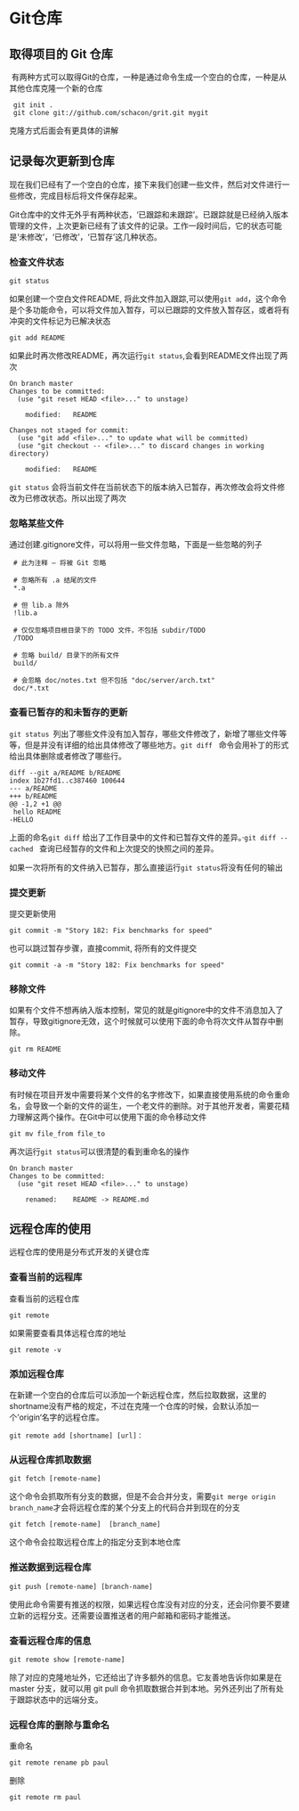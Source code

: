 # Git仓库

## 取得项目的 Git 仓库
 有两种方式可以取得Git的仓库，一种是通过命令生成一个空白的仓库，一种是从其他仓库克隆一个新的仓库
```
 git init .
 git clone git://github.com/schacon/grit.git mygit
```
克隆方式后面会有更具体的讲解
## 记录每次更新到仓库
现在我们已经有了一个空白的仓库，接下来我们创建一些文件，然后对文件进行一些修改，完成目标后将文件保存起来。

Git仓库中的文件无外乎有两种状态，‘已跟踪和未跟踪’。已跟踪就是已经纳入版本管理的文件，上次更新已经有了该文件的记录。工作一段时间后，它的状态可能是‘未修改’，‘已修改’，‘已暂存’这几种状态。
### 检查文件状态
```
git status
```
如果创建一个空白文件README, 将此文件加入跟踪,可以使用```git add```，这个命令是个多功能命令，可以将文件加入暂存，可以已跟踪的文件放入暂存区，或者将有冲突的文件标记为已解决状态
```
git add README
```
如果此时再次修改README，再次运行```git status```,会看到README文件出现了两次
```
On branch master
Changes to be committed:
  (use "git reset HEAD <file>..." to unstage)

	modified:   README

Changes not staged for commit:
  (use "git add <file>..." to update what will be committed)
  (use "git checkout -- <file>..." to discard changes in working directory)

	modified:   README
```

```git status``` 会将当前文件在当前状态下的版本纳入已暂存，再次修改会将文件修改为已修改状态。所以出现了两次

### 忽略某些文件
通过创建.gitignore文件，可以将用一些文件忽略，下面是一些忽略的列子

```
 # 此为注释 – 将被 Git 忽略

 # 忽略所有 .a 结尾的文件
 *.a

 # 但 lib.a 除外
 !lib.a

 # 仅仅忽略项目根目录下的 TODO 文件，不包括 subdir/TODO
 /TODO

 # 忽略 build/ 目录下的所有文件
 build/

 # 会忽略 doc/notes.txt 但不包括 "doc/server/arch.txt"
 doc/*.txt
```
### 查看已暂存的和未暂存的更新
```git status ```列出了哪些文件没有加入暂存，哪些文件修改了，新增了哪些文件等等，但是并没有详细的给出具体修改了哪些地方。```git diff ``` 命令会用补丁的形式给出具体删除或者修改了哪些行。
```
diff --git a/README b/README
index 1b27fd1..c387460 100644
--- a/README
+++ b/README
@@ -1,2 +1 @@
 hello README
-HELLO 
```
上面的命名```git diff``` 给出了工作目录中的文件和已暂存文件的差异。·```git diff --cached ``` 查询已经暂存的文件和上次提交的快照之间的差异。

如果一次将所有的文件纳入已暂存，那么直接运行```git status```将没有任何的输出

### 提交更新
提交更新使用
```
git commit -m "Story 182: Fix benchmarks for speed"
```
也可以跳过暂存步骤，直接commit, 将所有的文件提交
```
git commit -a -m "Story 182: Fix benchmarks for speed"
```

### 移除文件
如果有个文件不想再纳入版本控制，常见的就是gitignore中的文件不消息加入了暂存，导致gitignore无效，这个时候就可以使用下面的命令将次文件从暂存中删除。
```
git rm README
```

### 移动文件
有时候在项目开发中需要将某个文件的名字修改下，如果直接使用系统的命令重命名，会导致一个新的文件的诞生，一个老文件的删除。对于其他开发者，需要花精力理解这两个操作。在Git中可以使用下面的命令移动文件
```
git mv file_from file_to
```
再次运行```git status```可以很清楚的看到重命名的操作
```
On branch master
Changes to be committed:
  (use "git reset HEAD <file>..." to unstage)

	renamed:    README -> README.md
```

##  远程仓库的使用
远程仓库的使用是分布式开发的关键仓库

### 查看当前的远程库
查看当前的远程仓库
```
git remote
```
如果需要查看具体远程仓库的地址
```
git remote -v
```
### 添加远程仓库
在新建一个空白的仓库后可以添加一个新远程仓库，然后拉取数据，这里的shortname没有严格的规定，不过在克隆一个仓库的时候，会默认添加一个’origin‘名字的远程仓库。
```
git remote add [shortname] [url]：
```
### 从远程仓库抓取数据
```
git fetch [remote-name]
```
这个命令会抓取所有分支的数据，但是不会合并分支，需要```git merge origin branch_name```才会将远程仓库的某个分支上的代码合并到现在的分支
```
git fetch [remote-name]  [branch_name]
```
这个命令会拉取远程仓库上的指定分支到本地仓库
### 推送数据到远程仓库
```
git push [remote-name] [branch-name]
```
使用此命令需要有推送的权限，如果远程仓库没有对应的分支，还会问你要不要建立新的远程分支。还需要设置推送者的用户邮箱和密码才能推送。

### 查看远程仓库的信息
```
git remote show [remote-name]
```
除了对应的克隆地址外，它还给出了许多额外的信息。它友善地告诉你如果是在 master 分支，就可以用 git pull 命令抓取数据合并到本地。另外还列出了所有处于跟踪状态中的远端分支。


### 远程仓库的删除与重命名
重命名
```
git remote rename pb paul
```
删除
```
git remote rm paul
```


